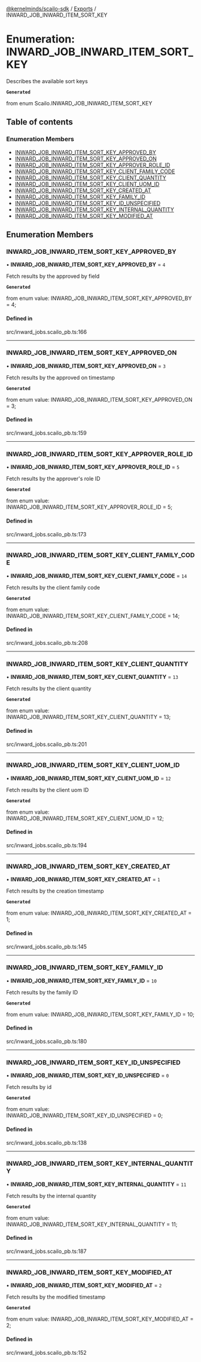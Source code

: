 [@kernelminds/scailo-sdk](../README.md) / [Exports](../modules.md) / INWARD\_JOB\_INWARD\_ITEM\_SORT\_KEY

# Enumeration: INWARD\_JOB\_INWARD\_ITEM\_SORT\_KEY

Describes the available sort keys

**`Generated`**

from enum Scailo.INWARD_JOB_INWARD_ITEM_SORT_KEY

## Table of contents

### Enumeration Members

- [INWARD\_JOB\_INWARD\_ITEM\_SORT\_KEY\_APPROVED\_BY](INWARD_JOB_INWARD_ITEM_SORT_KEY.md#inward_job_inward_item_sort_key_approved_by)
- [INWARD\_JOB\_INWARD\_ITEM\_SORT\_KEY\_APPROVED\_ON](INWARD_JOB_INWARD_ITEM_SORT_KEY.md#inward_job_inward_item_sort_key_approved_on)
- [INWARD\_JOB\_INWARD\_ITEM\_SORT\_KEY\_APPROVER\_ROLE\_ID](INWARD_JOB_INWARD_ITEM_SORT_KEY.md#inward_job_inward_item_sort_key_approver_role_id)
- [INWARD\_JOB\_INWARD\_ITEM\_SORT\_KEY\_CLIENT\_FAMILY\_CODE](INWARD_JOB_INWARD_ITEM_SORT_KEY.md#inward_job_inward_item_sort_key_client_family_code)
- [INWARD\_JOB\_INWARD\_ITEM\_SORT\_KEY\_CLIENT\_QUANTITY](INWARD_JOB_INWARD_ITEM_SORT_KEY.md#inward_job_inward_item_sort_key_client_quantity)
- [INWARD\_JOB\_INWARD\_ITEM\_SORT\_KEY\_CLIENT\_UOM\_ID](INWARD_JOB_INWARD_ITEM_SORT_KEY.md#inward_job_inward_item_sort_key_client_uom_id)
- [INWARD\_JOB\_INWARD\_ITEM\_SORT\_KEY\_CREATED\_AT](INWARD_JOB_INWARD_ITEM_SORT_KEY.md#inward_job_inward_item_sort_key_created_at)
- [INWARD\_JOB\_INWARD\_ITEM\_SORT\_KEY\_FAMILY\_ID](INWARD_JOB_INWARD_ITEM_SORT_KEY.md#inward_job_inward_item_sort_key_family_id)
- [INWARD\_JOB\_INWARD\_ITEM\_SORT\_KEY\_ID\_UNSPECIFIED](INWARD_JOB_INWARD_ITEM_SORT_KEY.md#inward_job_inward_item_sort_key_id_unspecified)
- [INWARD\_JOB\_INWARD\_ITEM\_SORT\_KEY\_INTERNAL\_QUANTITY](INWARD_JOB_INWARD_ITEM_SORT_KEY.md#inward_job_inward_item_sort_key_internal_quantity)
- [INWARD\_JOB\_INWARD\_ITEM\_SORT\_KEY\_MODIFIED\_AT](INWARD_JOB_INWARD_ITEM_SORT_KEY.md#inward_job_inward_item_sort_key_modified_at)

## Enumeration Members

### INWARD\_JOB\_INWARD\_ITEM\_SORT\_KEY\_APPROVED\_BY

• **INWARD\_JOB\_INWARD\_ITEM\_SORT\_KEY\_APPROVED\_BY** = ``4``

Fetch results by the approved by field

**`Generated`**

from enum value: INWARD_JOB_INWARD_ITEM_SORT_KEY_APPROVED_BY = 4;

#### Defined in

src/inward_jobs.scailo_pb.ts:166

___

### INWARD\_JOB\_INWARD\_ITEM\_SORT\_KEY\_APPROVED\_ON

• **INWARD\_JOB\_INWARD\_ITEM\_SORT\_KEY\_APPROVED\_ON** = ``3``

Fetch results by the approved on timestamp

**`Generated`**

from enum value: INWARD_JOB_INWARD_ITEM_SORT_KEY_APPROVED_ON = 3;

#### Defined in

src/inward_jobs.scailo_pb.ts:159

___

### INWARD\_JOB\_INWARD\_ITEM\_SORT\_KEY\_APPROVER\_ROLE\_ID

• **INWARD\_JOB\_INWARD\_ITEM\_SORT\_KEY\_APPROVER\_ROLE\_ID** = ``5``

Fetch results by the approver's role ID

**`Generated`**

from enum value: INWARD_JOB_INWARD_ITEM_SORT_KEY_APPROVER_ROLE_ID = 5;

#### Defined in

src/inward_jobs.scailo_pb.ts:173

___

### INWARD\_JOB\_INWARD\_ITEM\_SORT\_KEY\_CLIENT\_FAMILY\_CODE

• **INWARD\_JOB\_INWARD\_ITEM\_SORT\_KEY\_CLIENT\_FAMILY\_CODE** = ``14``

Fetch results by the client family code

**`Generated`**

from enum value: INWARD_JOB_INWARD_ITEM_SORT_KEY_CLIENT_FAMILY_CODE = 14;

#### Defined in

src/inward_jobs.scailo_pb.ts:208

___

### INWARD\_JOB\_INWARD\_ITEM\_SORT\_KEY\_CLIENT\_QUANTITY

• **INWARD\_JOB\_INWARD\_ITEM\_SORT\_KEY\_CLIENT\_QUANTITY** = ``13``

Fetch results by the client quantity

**`Generated`**

from enum value: INWARD_JOB_INWARD_ITEM_SORT_KEY_CLIENT_QUANTITY = 13;

#### Defined in

src/inward_jobs.scailo_pb.ts:201

___

### INWARD\_JOB\_INWARD\_ITEM\_SORT\_KEY\_CLIENT\_UOM\_ID

• **INWARD\_JOB\_INWARD\_ITEM\_SORT\_KEY\_CLIENT\_UOM\_ID** = ``12``

Fetch results by the client uom ID

**`Generated`**

from enum value: INWARD_JOB_INWARD_ITEM_SORT_KEY_CLIENT_UOM_ID = 12;

#### Defined in

src/inward_jobs.scailo_pb.ts:194

___

### INWARD\_JOB\_INWARD\_ITEM\_SORT\_KEY\_CREATED\_AT

• **INWARD\_JOB\_INWARD\_ITEM\_SORT\_KEY\_CREATED\_AT** = ``1``

Fetch results by the creation timestamp

**`Generated`**

from enum value: INWARD_JOB_INWARD_ITEM_SORT_KEY_CREATED_AT = 1;

#### Defined in

src/inward_jobs.scailo_pb.ts:145

___

### INWARD\_JOB\_INWARD\_ITEM\_SORT\_KEY\_FAMILY\_ID

• **INWARD\_JOB\_INWARD\_ITEM\_SORT\_KEY\_FAMILY\_ID** = ``10``

Fetch results by the family ID

**`Generated`**

from enum value: INWARD_JOB_INWARD_ITEM_SORT_KEY_FAMILY_ID = 10;

#### Defined in

src/inward_jobs.scailo_pb.ts:180

___

### INWARD\_JOB\_INWARD\_ITEM\_SORT\_KEY\_ID\_UNSPECIFIED

• **INWARD\_JOB\_INWARD\_ITEM\_SORT\_KEY\_ID\_UNSPECIFIED** = ``0``

Fetch results by id

**`Generated`**

from enum value: INWARD_JOB_INWARD_ITEM_SORT_KEY_ID_UNSPECIFIED = 0;

#### Defined in

src/inward_jobs.scailo_pb.ts:138

___

### INWARD\_JOB\_INWARD\_ITEM\_SORT\_KEY\_INTERNAL\_QUANTITY

• **INWARD\_JOB\_INWARD\_ITEM\_SORT\_KEY\_INTERNAL\_QUANTITY** = ``11``

Fetch results by the internal quantity

**`Generated`**

from enum value: INWARD_JOB_INWARD_ITEM_SORT_KEY_INTERNAL_QUANTITY = 11;

#### Defined in

src/inward_jobs.scailo_pb.ts:187

___

### INWARD\_JOB\_INWARD\_ITEM\_SORT\_KEY\_MODIFIED\_AT

• **INWARD\_JOB\_INWARD\_ITEM\_SORT\_KEY\_MODIFIED\_AT** = ``2``

Fetch results by the modified timestamp

**`Generated`**

from enum value: INWARD_JOB_INWARD_ITEM_SORT_KEY_MODIFIED_AT = 2;

#### Defined in

src/inward_jobs.scailo_pb.ts:152
